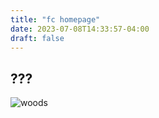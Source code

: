 ```yaml
---
title: "fc homepage"
date: 2023-07-08T14:33:57-04:00
draft: false
---
```


## ???
![woods](/dim-path.jpg)


